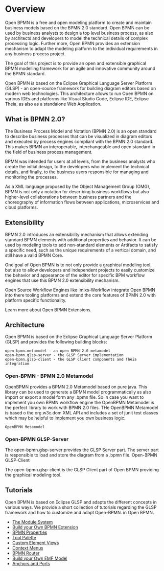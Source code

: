 # Overview

Open BPMN is a free and open modeling platform to create and maintain business models based on the BPMN 2.0 standard. Open BPMN can be used by business analysts to design a top level business process, as also by architects and developers to model the technical details of complex processing logic. Further more, Open BPMN provides an extension mechanism to adapt the modeling platform to the individual requirements in any business process project.

The goal of this project is to provide an open and extensible graphical BPMN modelling framework for an agile and innovative community around the BPMN standard.

Open BPMN is based on the Eclipse Graphical Language Server Platform (GLSP) - an open-source framework for building diagram editors based on modern web technologies. This architecture allows to run Open BPMN on various IDEs and platforms like Visual Studio Code, Eclipse IDE, Eclipse Theia, as also as a standalone Web Application.

## What is BPMN 2.0?

The Business Process Model and Notation (BPMN 2.0) is an open standard to describe business processes that can be visualized in diagram editors and executed by process engines compliant with the BPMN 2.0 standard. This makes BPMN an interoperable, interchangeable and open standard in the field of business process management.

BPMN was intended for users at all levels, from the business analysts who create the initial design, to the developers who implement the technical details, and finally, to the business users responsible for managing and monitoring the processes.

As a XML language proposed by the Object Management Group (OMG), BPMN is not only a notation for describing business workflows but also higher-level collaborations between business partners and the choreography of information flows between applications, microservices and cloud platforms.

## Extensibility

BPMN 2.0 introduces an extensibility mechanism that allows extending standard BPMN elements with additional properties and behavior. It can be used by modeling tools to add non-standard elements or Artifacts to satisfy a specific need, such as the unique requirements of a vertical domain, and still have a valid BPMN Core.

One goal of Open BPMN is to not only provide a graphical modeling tool, but also to allow developers and independent projects to easily customize the behavior and appearance of the editor for specific BPM workflow engines that use this BPMN 2.0 extensibility mechanism.

Open Source Workflow Engines like Imixs-Workflow integrate Open BPMN into there tooling platforms and extend the core features of BPMN 2.0 with platform specific functionality.

Learn more about Open BPMN Extensions.

## Architecture

Open BPMN is based on the Eclipse Graphical Language Server Platform (GLSP) and provides the following building blocks:

    open-bpmn.metamodel - an open BPMN 2.0 metamodel
    open-bpmn.glsp-server - the GLSP Server implementation
    open-bpmn.glsp-client - the GLSP Client components and Theia integration

### Open-BPMN - BPMN 2.0 Metamodel

OpenBPMN provides a BPMN 2.0 Metamodel based on pure java. This library can be used to generate a BPMN model programmatically as also import or export a model form any .bpmn file. So in case you want to implement you own BPMN workflow engine the OpenBPMN Metamodel is the perfect library to work with BPMN 2.0 files. THe OpenBPMN Metamodel is based o the org.w3c.dom XML API and includes a set of junit test classes which may be helpful to implement you own business logic.

    OpenBPMN Metamodel

### Open-BPMN GLSP-Server

The open-bpmn.glsp-server provides the GLSP Server part. The server part is responsible to load and store the diagram from a .bpmn file.
Open-BPMN GLSP-Client

The open-bpmn.glsp-client is the GLSP Client part of Open BPMN providing the graphical modeling tool.


## Tutorials

Open BPMN is based on Eclipse GLSP and adapts the different concepts in various ways. We provide a short collection of tutorials regarding the GLSP framework and how to customize and adapt Open-BPMN. in Open BPMN.

* [The Module System](architecture/MODULE_SYSTEM.html)
* [Build your Own BPMN Extension](BPMN_EXTENSIONS.html)
* [BPMN Properties](BPMN_PROPERTIES.html)
* [Tool Palette](TOOL_PALETTE.html)
* [Custom Element Views](CUSTOM_VIEWS.html)
* [Context Menus](CONTEXT_MENUS.html)
* [BPMN Router](BPMN_ROUTER.html)
* [Build your Own EMF Model](BPMN_EMF.html)
* [Anchors and Ports](SPROTTY_ANCHORS_AND_PORTS.html)
